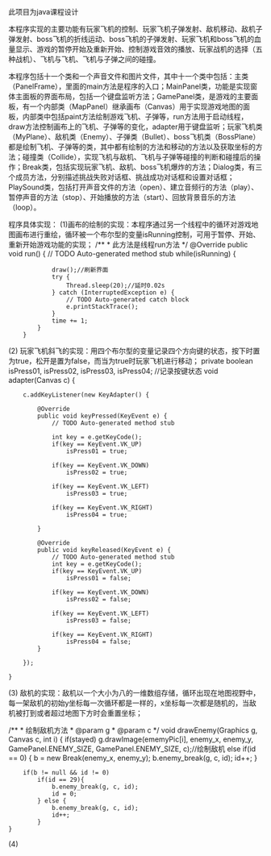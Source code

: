 此项目为java课程设计

本程序实现的主要功能有玩家飞机的控制、玩家飞机子弹发射、敌机移动、敌机子弹发射、boss飞机的折线运动、boss飞机的子弹发射、玩家飞机和boss飞机的血量显示、游戏的暂停开始及重新开始、控制游戏音效的播放、玩家战机的选择（五种战机）、飞机与飞机、飞机与子弹之间的碰撞。

本程序包括十一个类和一个声音文件和图片文件，其中十一个类中包括：主类（PanelFrame），里面的main方法是程序的入口；MainPanel类，功能是实现窗体主面板的界面布局，包括一个键盘监听方法；GamePanel类，是游戏的主要面板，有一个内部类（MapPanel）继承画布（Canvas）用于实现游戏地图的面板，内部类中包括paint方法绘制游戏飞机、子弹等，run方法用于启动线程，draw方法控制画布上的飞机、子弹等的变化，adapter用于键盘监听；玩家飞机类（MyPlane）、敌机类（Enemy）、子弹类（Bullet）、boss飞机类（BossPlane）都是绘制飞机、子弹等的类，其中都有绘制的方法和移动的方法以及获取坐标的方法；碰撞类（Collide），实现飞机与敌机、飞机与子弹等碰撞的判断和碰撞后的操作；Break类，包括实现玩家飞机、敌机、boss飞机爆炸的方法；Dialog类，有三个成员方法，分别描述挑战失败对话框、挑战成功对话框和设置对话框；PlaySound类，包括打开声音文件的方法（open）、建立音频行的方法（play）、暂停声音的方法（stop）、开始播放的方法（start）、回放背景音乐的方法（loop）。

程序具体实现：
(1)画布的绘制的实现：本程序通过另一个线程中的循环对游戏地图画布进行重绘，循环被一个布尔型的变量isRunning控制，可用于暂停、开始、重新开始游戏功能的实现；
 /**
         * 此方法是线程run方法
         */
        @Override
        public void run() {
            // TODO Auto-generated method stub
            while(isRunning) {

                draw();//刷新界面
                try {
                    Thread.sleep(20);//延时0.02s
                } catch (InterruptedException e) {
                    // TODO Auto-generated catch block
                    e.printStackTrace();
                }
                time += 1;
            }
        }

(2)	玩家飞机斜飞的实现：用四个布尔型的变量记录四个方向键的状态，按下时置为true，松开是置为false，而当为true时玩家飞机进行移动；
private boolean isPress01, isPress02, isPress03, isPress04;   //记录按键状态
void adapter(Canvas c) {

        c.addKeyListener(new KeyAdapter() {

            @Override
            public void keyPressed(KeyEvent e) {
                // TODO Auto-generated method stub

                int key = e.getKeyCode();
                if(key == KeyEvent.VK_UP)
                    isPress01 = true;

                if(key == KeyEvent.VK_DOWN)
                    isPress02 = true;

                if(key == KeyEvent.VK_LEFT)
                    isPress03 = true;

                if(key == KeyEvent.VK_RIGHT)
                    isPress04 = true;

            }

            @Override
            public void keyReleased(KeyEvent e) {
                // TODO Auto-generated method stub
                int key = e.getKeyCode();
                if(key == KeyEvent.VK_UP)
                    isPress01 = false;

                if(key == KeyEvent.VK_DOWN)
                    isPress02 = false;

                if(key == KeyEvent.VK_LEFT)
                    isPress03 = false;

                if(key == KeyEvent.VK_RIGHT)
                    isPress04 = false;
            }

        });

    }

(3)	敌机的实现：敌机以一个大小为八的一维数组存储，循环出现在地图视野中，每一架敌机的初始y坐标每一次循环都是一样的，x坐标每一次都是随机的，当敌机被打到或者超过地图下方时会重置坐标；

 /**
     * 绘制敌机方法
     * @param g
     * @param c
     */
    void drawEnemy(Graphics g, Canvas c, int i) {
        if(stayed)
            g.drawImage(ememyPic[i], enemy_x, enemy_y, GamePanel.ENEMY_SIZE, GamePanel.ENEMY_SIZE, c);//绘制敌机
        else if(id == 0) {
            b = new Break(enemy_x, enemy_y);
            b.enemy_break(g, c, id);
            id++;
        }

        if(b != null && id != 0)
            if(id == 29){
                b.enemy_break(g, c, id);
                id = 0;
            } else {
                b.enemy_break(g, c, id);
                id++;
            }
    }
    
(4)
